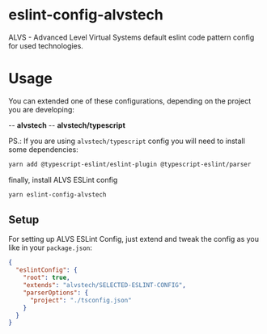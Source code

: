 # eslint-config-alvstech
ALVS - Advanced Level Virtual Systems default eslint code pattern config for used technologies.

# Usage
You can extended one of these configurations, depending on the project you are developing:

-- **alvstech**
-- **alvstech/typescript**

PS.: If you are using `alvstech/typescript` config you will need to install some dependencies:

```bash
yarn add @typescript-eslint/eslint-plugin @typescript-eslint/parser
```

finally, install ALVS ESLint config

```bash
yarn eslint-config-alvstech
```

## Setup
For setting up ALVS ESLint Config, just extend and tweak the config as you like in your `package.json`:

```json
{
  "eslintConfig": {
    "root": true,
    "extends": "alvstech/SELECTED-ESLINT-CONFIG",
    "parserOptions": {
      "project": "./tsconfig.json"
    }
  }
}
```
